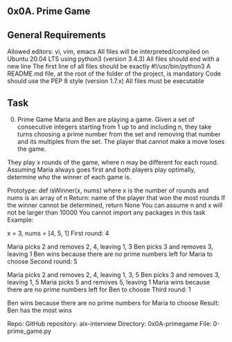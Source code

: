 0x0A. Prime Game
---------------------------

General Requirements
-----------------------------------------------
Allowed editors: vi, vim, emacs
All files will be interpreted/compiled on Ubuntu 20.04 LTS using python3 (version 3.4.3)
All files should end with a new line
The first line of all files should be exactly #!/usr/bin/python3
A README.md file, at the root of the folder of the project, is mandatory
Code should use the PEP 8 style (version 1.7.x)
All files must be executable

Task
-----------------------------------
0. Prime Game
Maria and Ben are playing a game. Given a set of consecutive integers starting from 1 up to and including n, they take turns choosing a prime number from the set and removing that number and its multiples from the set. The player that cannot make a move loses the game.

They play x rounds of the game, where n may be different for each round. Assuming Maria always goes first and both players play optimally, determine who the winner of each game is.

Prototype: def isWinner(x, nums)
where x is the number of rounds and nums is an array of n
Return: name of the player that won the most rounds
If the winner cannot be determined, return None
You can assume n and x will not be larger than 10000
You cannot import any packages in this task
Example:

x = 3, nums = [4, 5, 1]
First round: 4

Maria picks 2 and removes 2, 4, leaving 1, 3
Ben picks 3 and removes 3, leaving 1
Ben wins because there are no prime numbers left for Maria to choose
Second round: 5

Maria picks 2 and removes 2, 4, leaving 1, 3, 5
Ben picks 3 and removes 3, leaving 1, 5
Maria picks 5 and removes 5, leaving 1
Maria wins because there are no prime numbers left for Ben to choose
Third round: 1

Ben wins because there are no prime numbers for Maria to choose
Result: Ben has the most wins

Repo: GitHub repository: alx-interview Directory: 0x0A-primegame File: 0-prime_game.py
